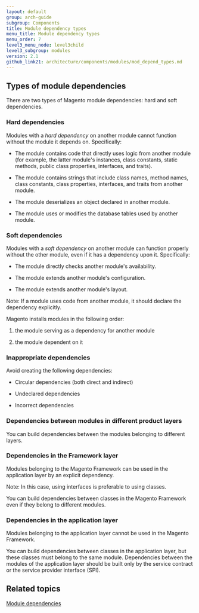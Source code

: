 ```yaml
---
layout: default
group: arch-guide
subgroup: Components
title: Module dependency types
menu_title: Module dependency types
menu_order: 7
level3_menu_node: level3child
level3_subgroup: modules
version: 2.1
github_link21: architecture/components/modules/mod_depend_types.md
---
```


<h2 id="m2devgde-moddep-declare-dep">Types of module dependencies</h2>
There are two types of Magento module dependencies: hard and soft dependencies.


<h3>Hard dependencies</h3>

Modules with a <i>hard dependency</i> on another module cannot function without the module it depends on. Specifically:

* The module contains code that directly uses logic from another module  (for example, the latter module's instances, class constants, static methods, public class properties, interfaces, and traits). 

* The module contains strings that include class names, method names, class constants, class properties, interfaces, and traits from another module. 

* The module deserializes an object declared in another module. 

* The module uses or modifies the database tables used by another module. 

	
<h3>Soft dependencies</h3>

Modules with a  <i>soft dependency</i> on another module can function properly without the other module, even if it has a dependency upon it. Specifically:

* The module directly checks another module's availability.

* The module extends another module's configuration.
	
* The module extends another module's layout.

<div class="bs-callout bs-callout-warning" id="warning">
<p>Note: If a module uses code from another module, it should declare the dependency explicitly.
</p>
</div>

Magento installs modules in the following order: 

1) the module serving as a dependency for another module

2) the module dependent on it


<h3 id="m2devgde-moddep-inapp-dep">Inappropriate dependencies</h3>

Avoid creating the following dependencies:

* Circular dependencies (both direct and indirect)

* Undeclared dependencies

* Incorrect dependencies

<h3 id="m2devgde-moddep-diff-layer">Dependencies between modules in different product layers</h3>
You can build dependencies between the modules belonging to different layers.

<h3 id="m2devgde-moddep-frmwk-layer">Dependencies in the Framework layer</h3>
Modules belonging to the Magento Framework can be used in the application layer by an explicit dependency.

<div class="bs-callout bs-callout-info" id="info">
  <p>Note: In this case, using interfaces is preferable to using classes. </p>
  <p>You can build dependencies between classes in the Magento Framework  even if they belong to different modules.</p>
</div>


<h3 id="m2devgde-moddep-app-layer">Dependencies in the application layer</h3>
Modules belonging to the application layer cannot be used in the Magento Framework.

You can build dependencies between classes in the application layer, but these classes must belong to the same module. Dependencies between the modules of the application layer should be built only by the service contract or the service provider interface (SPI).

<h2 id="m2arch-module-related">Related topics</h2>

<a href="{{ site.gdeurl21 }}architecture/archi_perspectives/components/modules/mod_depend.html">Module dependencies</a>


